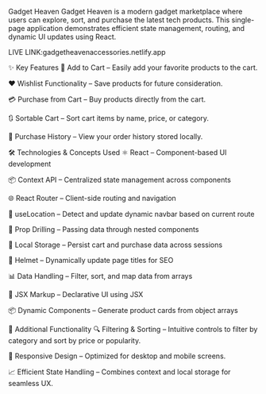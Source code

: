  Gadget Heaven
Gadget Heaven is a modern gadget marketplace where users can explore, sort, and purchase the latest tech products. This single-page application demonstrates efficient state management, routing, and dynamic UI updates using React.


LIVE LINK:gadgetheavenaccessories.netlify.app


✨ Key Features
🛒 Add to Cart – Easily add your favorite products to the cart.

❤️ Wishlist Functionality – Save products for future consideration.

💳 Purchase from Cart – Buy products directly from the cart.

🔃 Sortable Cart – Sort cart items by name, price, or category.

📜 Purchase History – View your order history stored locally.

🛠️ Technologies & Concepts Used
⚛️ React – Component-based UI development

📦 Context API – Centralized state management across components

🌐 React Router – Client-side routing and navigation

📍 useLocation – Detect and update dynamic navbar based on current route

🧠 Prop Drilling – Passing data through nested components

🧠 Local Storage – Persist cart and purchase data across sessions

🎯 Helmet – Dynamically update page titles for SEO

📊 Data Handling – Filter, sort, and map data from arrays

🧩 JSX Markup – Declarative UI using JSX

📦 Dynamic Components – Generate product cards from object arrays

📌 Additional Functionality
🔍 Filtering & Sorting – Intuitive controls to filter by category and sort by price or popularity.

🌟 Responsive Design – Optimized for desktop and mobile screens.

📈 Efficient State Handling – Combines context and local storage for seamless UX.

